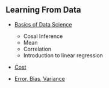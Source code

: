 ## Learning From Data

* [Basics of Data Science](ds1/)

    * Cosal Inference
    * Mean
    * Correlation
    * Introduction to linear regression

* [Cost](ds3/)

* [Error, Bias, Variance](ds2/)
